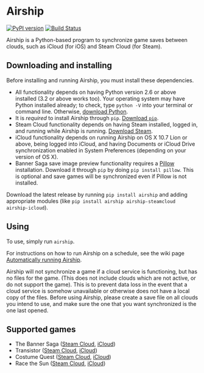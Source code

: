 # Airship
[![PyPI version](https://badge.fury.io/py/airship.svg)](http://badge.fury.io/py/airship) [![Build Status](https://travis-ci.org/aarzee/airship.svg?branch=master)](https://travis-ci.org/aarzee/airship)

Airship is a Python-based program to synchronize game saves between clouds, such as iCloud (for iOS) and Steam Cloud (for Steam).

## Downloading and installing

Before installing and running Airship, you must install these dependencies.

- All functionality depends on having Python version 2.6 or above installed (3.2 or above works too). Your operating system may have Python installed already; to check, type `python -V` into your terminal or command line. Otherwise, [download Python](https://www.python.org/downloads).
- It is *required* to install Airship through `pip`. [Download `pip`](https://pip.pypa.io/en/stable/installing.html#install-pip).
- Steam Cloud functionality depends on having Steam installed, logged in, and running while Airship is running. [Download Steam](https://store.steampowered.com/about).
- iCloud functionality depends on running Airship on OS X 10.7 Lion or above, being logged into iCloud, and having Documents or iCloud Drive synchronization enabled in System Preferences (depending on your version of OS X).
- Banner Saga save image preview functionality requires a [Pillow](https://python-pillow.github.io) installation. Download it through `pip` by doing `pip install pillow`. This is optional and save games will be synchronized even if Pillow is not installed.

Download the latest release by running `pip install airship` and adding appropriate modules (like `pip install airship airship-steamcloud airship-icloud`).

## Using
To use, simply run `airship`.

For instructions on how to run Airship on a schedule, see the wiki page [Automatically running Airship](https://github.com/aarzee/airship/wiki/Automatically-running-Airship).

Airship will not synchronize a game if a cloud service is functioning, but has no files for the game. (This does not include clouds which are not active, or do not support the game). This is to prevent data loss in the event that a cloud service is somehow unavailable or otherwise does not have a local copy of the files. Before using Airship, please create a save file on all clouds you intend to use, and make sure the one that you want synchronized is the one last opened.

## Supported games
+ The Banner Saga ([Steam Cloud](http://store.steampowered.com/app/237990/), [iCloud](https://itunes.apple.com/us/app/banner-saga/id911006986))
+ Transistor ([Steam Cloud](http://store.steampowered.com/app/237930/), [iCloud](https://itunes.apple.com/us/app/transistor/id948857526))
+ Costume Quest ([Steam Cloud](http://store.steampowered.com/app/115100/), [iCloud](https://itunes.apple.com/us/app/costume-quest/id632297587))
+ Race the Sun ([Steam Cloud](http://store.steampowered.com/app/253030/), [iCloud](https://itunes.apple.com/us/app/race-the-sun/id700227648))
